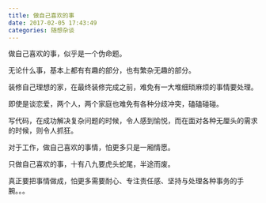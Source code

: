 ```yaml
---
title: 做自己喜欢的事
date: 2017-02-05 17:43:49
categories: 随想杂谈
---
```


做自己喜欢的事，似乎是一个伪命题。

无论什么事，基本上都有有趣的部分，也有繁杂无趣的部分。

装修自己理想的家，在最终装修完成之前，难免有一大堆细琐麻烦的事情要处理。
<!--more-->
即使是谈恋爱，两个人，两个家庭也难免有各种分歧冲突，磕磕碰碰。

写代码，在成功解决复杂问题的时候，令人感到愉悦，而在面对各种无厘头的需求的时候，则令人抓狂。

对于工作，做自己喜欢的事情，怕更多只是一厢情愿。

只做自己喜欢的事，十有八九要虎头蛇尾，半途而废。

真正要把事情做成，怕更多需要耐心、专注责任感、坚持与处理各种事务的手腕。。。
